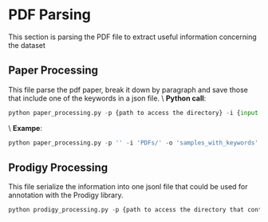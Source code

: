 # PDF Parsing
This section is parsing the PDF file to extract useful information concerning the dataset 

## Paper Processing

This file parse the pdf paper, break it down by paragraph and save those that include one of the keywords in a json file.
\\
**Python call**:
```python
python paper_processing.py -p {path to access the directory} -i {input dir} -o {output dir} -t {number of threads}
```
\\
**Exampe**:
```python
python paper_processing.py -p '' -i 'PDFs/' -o 'samples_with_keywords' -t 8
```
## Prodigy Processing

This file serialize the information into one jsonl file that could be used for annotation with the Prodigy library.

```python
python prodigy_processing.py -p {path to access the directory that contains the docs created by the script above} -t {number of threads} -n {name we want to give to the generated file}
```
